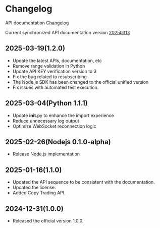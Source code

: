 # Changelog

API documentation [Changelog](https://www.kucoin.com/docs-new/change-log)

Current synchronized API documentation version [20250313](https://www.kucoin.com/docs-new/change-log#20250313)

## 2025-03-19(1.2.0)
- Update the latest APIs, documentation, etc
- Remove range validation in Python
- Update API KEY verification version to 3
- Fix the bug related to resubscribing
- The Node.js SDK has been changed to the official unified version
- Fix issues with automated test execution.

## 2025-03-04(Python 1.1.1)
- Update __init__.py to enhance the import experience
- Reduce unnecessary log output
- Optimize WebSocket reconnection logic

## 2025-02-26(Nodejs 0.1.0-alpha)
- Release Node.js implementation

## 2025-01-16(1.1.0)
- Updated the API sequence to be consistent with the documentation.
- Updated the license.
- Added Copy Trading API.

## 2024-12-31(1.0.0)

- Released the official version 1.0.0.